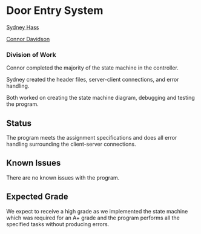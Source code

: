 # Door Entry System

[Sydney Hass](hass0311@algonquinlive.com)

[Connor Davidson](davi0800@algonquinlive.com)

### Division of Work
Connor completed the majority of the state machine in the controller. 

Sydney created the header files, server-client connections, and error handling.

Both worked on creating the state machine diagram, debugging and testing the program.

## Status
The program meets the assignment specifications and does all error handling surrounding the client-server connections.

## Known Issues
There are no known issues with the program.

## Expected Grade
We expect to receive a high grade as we implemented the state machine which was required for an A+ grade and the program performs all the specified tasks without producing errors. 
